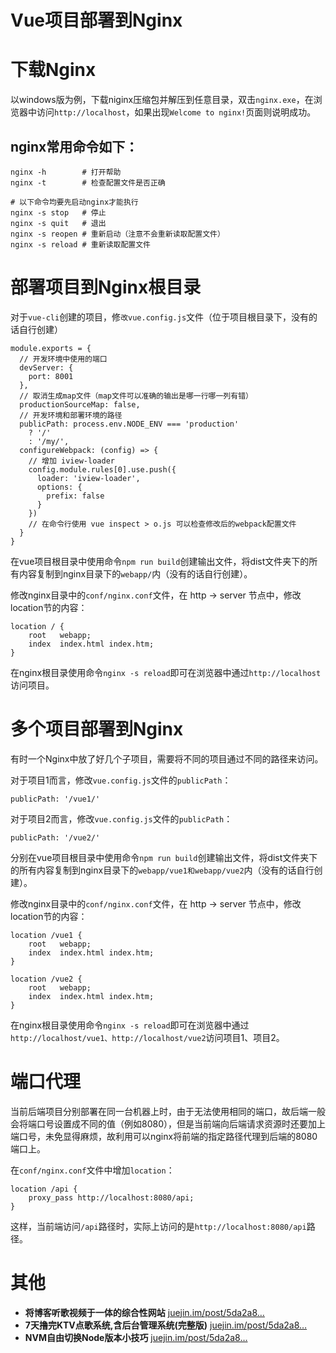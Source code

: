 # Vue项目部署到Nginx

# 下载Nginx

以windows版为例，下载niginx压缩包并解压到任意目录，双击`nginx.exe`，在浏览器中访问`http://localhost`，如果出现`Welcome to nginx!`页面则说明成功。

## nginx常用命令如下：

```
nginx -h        # 打开帮助
nginx -t        # 检查配置文件是否正确

# 以下命令均要先启动nginx才能执行
nginx -s stop   # 停止
nginx -s quit   # 退出
nginx -s reopen # 重新启动（注意不会重新读取配置文件）
nginx -s reload # 重新读取配置文件
```

# 部署项目到Nginx根目录

对于`vue-cli`创建的项目，修`改vue.config.js`文件（位于项目根目录下，没有的话自行创建）

```
module.exports = {
  // 开发环境中使用的端口
  devServer: {
    port: 8001
  },
  // 取消生成map文件（map文件可以准确的输出是哪一行哪一列有错）
  productionSourceMap: false,
  // 开发环境和部署环境的路径
  publicPath: process.env.NODE_ENV === 'production'
    ? '/'
    : '/my/',
  configureWebpack: (config) => {
    // 增加 iview-loader
    config.module.rules[0].use.push({
      loader: 'iview-loader',
      options: {
        prefix: false
      }
    })
    // 在命令行使用 vue inspect > o.js 可以检查修改后的webpack配置文件
  }
}
```

在vue项目根目录中使用命令`npm run build`创建输出文件，将dist文件夹下的所有内容复制到nginx目录下的`webapp/`内（没有的话自行创建）。

修改nginx目录中的`conf/nginx.conf`文件，在 http -> server 节点中，修改location节的内容：

```
location / {
    root   webapp;
    index  index.html index.htm;
}
```

在nginx根目录使用命令`nginx -s reload`即可在浏览器中通过`http://localhost`访问项目。

# 多个项目部署到Nginx

有时一个Nginx中放了好几个子项目，需要将不同的项目通过不同的路径来访问。

对于项目1而言，修改`vue.config.js`文件的`publicPath`：

```
publicPath: '/vue1/'
```

对于项目2而言，修改`vue.config.js`文件的`publicPath`：

```
publicPath: '/vue2/'
```

分别在vue项目根目录中使用命令`npm run build`创建输出文件，将dist文件夹下的所有内容复制到nginx目录下的`webapp/vue1和webapp/vue2`内（没有的话自行创建）。

修改nginx目录中的`conf/nginx.conf`文件，在 http -> server 节点中，修改location节的内容：

```
location /vue1 {
    root   webapp;
    index  index.html index.htm;
}

location /vue2 {
    root   webapp;
    index  index.html index.htm;
}
```

在nginx根目录使用命令`nginx -s reload`即可在浏览器中通过`http://localhost/vue1、http://localhost/vue2`访问项目1、项目2。

# 端口代理

当前后端项目分别部署在同一台机器上时，由于无法使用相同的端口，故后端一般会将端口号设置成不同的值（例如8080），但是当前端向后端请求资源时还要加上端口号，未免显得麻烦，故利用可以nginx将前端的指定路径代理到后端的8080端口上。

在`conf/nginx.conf`文件中增加`location`：

```
location /api {
    proxy_pass http://localhost:8080/api;
}
```

这样，当前端访问`/api`路径时，实际上访问的是`http://localhost:8080/api`路径。

# 其他

- **将博客听歌视频于一体的综合性网站** [juejin.im/post/5da2a8…](https://juejin.im/post/5da2a8ed6fb9a04de818eeff)
- **7天撸完KTV点歌系统,含后台管理系统(完整版)** [juejin.im/post/5da2a8…](https://juejin.im/post/5dac3b4351882576534d33d7)
- **NVM自由切换Node版本小技巧** [juejin.im/post/5da2a8…](https://juejin.im/post/5dae55b75188257d8936be94)